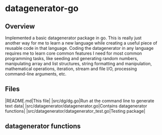 # datagenerator-go

## Overview

Implemented a basic datagenerator package in go.
This is really just another way for me to learn a new language while creating a useful piece of reusable code in that language.  Coding the datagenerator in any language requires me to learn core common features I need for most common programming tasks, like seeding and generating random numbers, manipulating array and list structures, string formatting and manipulation, mathematical operations, iteration, stream and file I/O, processing command-line arguments, etc.

## Files

|README.md|This file|
|src/dg/dg.go|Run at the command line to generate text data|
|src/datagenerator/datagenerator.go|Contains datagenerator functions|
|src/datagenerator/datagenerator_test.go|Testing package|

## datagenerator functions
